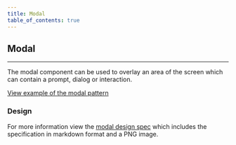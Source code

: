 ```yaml
---
title: Modal
table_of_contents: true
---
```


## Modal

<hr>

The modal component can be used to overlay an area of the screen which can contain a prompt, dialog or interaction.

<a href="https://vanilla-framework.github.io/vanilla-framework/examples/patterns/modal/"
    class="js-example">
View example of the modal pattern
</a>

### Design

For more information view the [modal design spec](https://github.com/ubuntudesign/vanilla-design/tree/master/Modal) which includes the specification in markdown format and a PNG image.
